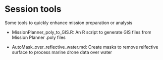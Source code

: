 # Session tools
Some tools to quickly enhance mission preparation or analysis


- MissionPlanner_poly_to_GIS.R:
An R script to generate GIS files from Mission Planner .poly files

- AutoMask_over_reflective_water.md: 
Create masks to remove relfective surface to process marine drone data over water
